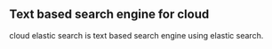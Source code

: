 ## Text based search engine for cloud

cloud elastic search is text based search engine using elastic search.
